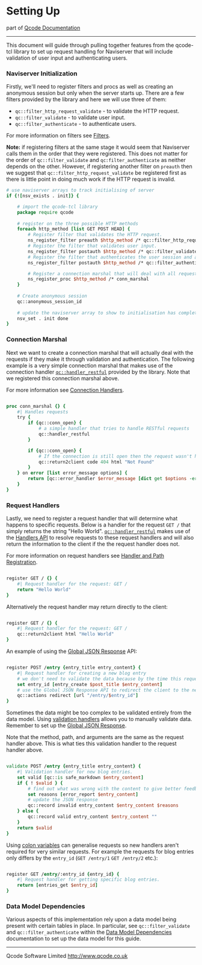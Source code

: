 Setting Up
========
part of [Qcode Documentation](index.md)

* * *

This document will guide through pulling together features from the qcode-tcl library to set up request handling for Naviserver that will include validation of user input and authenticating users. 

### Naviserver Initialization
Firstly, we'll need to register filters and procs as well as creating an anonymous session but only when the server starts up. There are a few filters provided by the library and here we will use three of them:

* `qc::filter_http_request_validate` - to validate the HTTP request.
* `qc::filter_validate` - to validate user input.
* `qc::filter_authenticate` - to authenticate users.

For more information on filters see [Filters].

**Note:** if registering filters at the same stage it would seem that Naviserver calls them in the order that they were registered. This does not matter for the order of `qc::filter_validate` and `qc:filter_authenticate` as neither depends on the other. However, if registering another filter on `preauth` then we suggest that `qc::filter_http_request_validate` be registered first as there is little point in doing much work if the HTTP request is invalid.

```tcl
# use naviserver arrays to track initialising of server
if {![nsv_exists . init]} {

    # import the qcode-tcl library
    package require qcode
    
    # register on the three possible HTTP methods
    foreach http_method [list GET POST HEAD] {
        # Register filter that validates the HTTP request.
        ns_register_filter preauth $http_method /* qc::filter_http_request_validate
        # Register the filter that validates user input.
        ns_register_filter postauth $http_method /* qc::filter_validate
        # Register the filter that authenticates the user session and authenticity token.
        ns_register_filter postauth $http_method /* qc::filter_authenticate

        # Register a connection marshal that will deal with all requests.
        ns_register_proc $http_method /* conn_marshal
    }
  
    # Create anonymous session
    qc::anonymous_session_id
    
    # update the naviserver array to show to initialisation has completed
    nsv_set . init done
}

```

### Connection Marshal
Next we want to create a connection marshal that will actually deal with the requests if they make it through validation and authentication. The following example is a very simple connection marshal that makes use of the connection handler [`qc::handler_restful`] provided by the library. Note that we registered this connection marshal above.

For more information see [Connection Handlers].

```tcl

proc conn_marshal {} {
    #| Handles requests
    try {
        if {qc::conn_open} {
            # a simple handler that tries to handle RESTful requests
            qc::handler_restful
        }

        if {qc::conn_open} {
            # If the connection is still open then the request wasn't handled by handler_restful
            qc::return2client code 404 html "Not Found"
        }
    } on error [list error_message options] {
        return [qc::error_handler $error_message [dict get $options -errorinfo] [dict get $options -errorcode]]
    }
}

```

### Request Handlers
Lastly, we need to register a request handler that will determine what happens to specific requests. Below is a handler for the request `GET /` that simply returns the string "Hello World". [`qc::handler_restful`] makes use of the [Handlers API] to resolve requests to these request handlers and will also return the information to the client if the the request handler does not.

For more information on request handlers see [Handler and Path Registration].

```tcl

register GET / {} {
    #| Request handler for the request: GET /
    return "Hello World"
}

```

Alternatively the request handler may return directly to the client:

```tcl

register GET / {} {
    #| Request handler for the request: GET /
    qc::return2client html "Hello World"
}
```

An example of using the [Global JSON Response] API:

```tcl

register POST /entry {entry_title entry_content} {
    #| Request handler for creating a new blog entry
    # we don't need to validate the data because by the time this request handler is called qc::filter_validate has done the validation for us
    set entry_id [entry_create $post_title $entry_content]
    # use the Global JSON Response API to redirect the client to the new entry URL.
    qc::actions redirect [url "/entry/$entry_id"]
}
```

Sometimes the data might be too complex to be validated entirely from the data model. Using [validation handlers] allows you to manually validate data. Remember to set up the [Global JSON Response].

Note that the method, path, and arguments are the same as the request handler above. This is what ties this validation handler to the request handler above.

```tcl

validate POST /entry {entry_title entry_content} {
    #| Validation handler for new blog entries.
    set valid [qc::is safe_markdown $entry_content]
    if { ! $valid } {
        # find out what was wrong with the content to give better feedback to the client
        set reasons [error_report $entry_content]
        # update the JSON response
        qc::record invalid entry_content $entry_content $reasons
    } else {
        qc::record valid entry_content $entry_content ""
    }
    return $valid
}
```

Using [colon variables] can generalise requests so new handlers aren't required for very similar requests. For example the requests for blog entries only differs by the `entry_id` (`GET /entry/1` `GET /entry/2` etc.):

```tcl

register GET /entry/:entry_id {entry_id} {
    #| Request handler for getting specific blog entries.
    return [entries_get $entry_id]
}
```

### Data Model Dependencies

Various aspects of this implementation rely upon a data model being present with certain tables in place. In particular, see `qc::filter_validate` and `qc::filter_authenticate` within the [Data Model Dependencies] documentation to set up the data model for this guide.

* * *

Qcode Software Limited <http://www.qcode.co.uk>

[Filters]: filters.md
[Connection Handlers]: connection-handlers.md
[`qc::handler_restful`]: connection-handlers.md#handler_restful.md
[Handlers API]: handlers-api.md
[Handler and Path Registration]: registration.md
[Global JSON Response]: global-json-response.md
[colon variables]: registration.md#paths-with-variable-elements
[validation handlers]: registration.md#validate
[Data Model Dependencies]: data-model-dependencies.md

